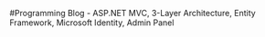 #Programming Blog - ASP.NET MVC, 3-Layer Architecture, Entity Framework, Microsoft Identity, Admin Panel
